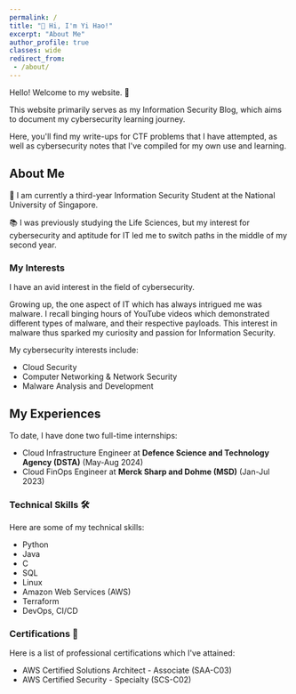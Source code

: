 ```yaml
---
permalink: /
title: "👋 Hi, I'm Yi Hao!"
excerpt: "About Me"
author_profile: true
classes: wide
redirect_from:
 - /about/
---
```


Hello! Welcome to my website. 🙂

This website primarily serves as my Information Security Blog, which aims to document my cybersecurity learning journey.

Here, you'll find my write-ups for CTF problems that I have attempted, as well as cybersecurity notes that I've compiled for my own use and learning.

## About Me

🏫 I am currently a third-year Information Security Student at the National University of Singapore.

📚 I was previously studying the Life Sciences, but my interest for cybersecurity and aptitude for IT led me to switch paths in the middle of my second year.

### My Interests

I have an avid interest in the field of cybersecurity.

Growing up, the one aspect of IT which has always intrigued me was malware. I recall binging hours of YouTube videos which demonstrated different types of malware, and their respective payloads.
This interest in malware thus sparked my curiosity and passion for Information Security.

My cybersecurity interests include:

* Cloud Security
* Computer Networking & Network Security
* Malware Analysis and Development

## My Experiences

To date, I have done two full-time internships:

* Cloud Infrastructure Engineer at **Defence Science and Technology Agency (DSTA)** (May-Aug 2024)
* Cloud FinOps Engineer at **Merck Sharp and Dohme (MSD)** (Jan-Jul 2023)

### Technical Skills 🛠️

Here are some of my technical skills:

* Python
* Java
* C
* SQL
* Linux
* Amazon Web Services (AWS)
* Terraform
* DevOps, CI/CD

### Certifications 📜

Here is a list of professional certifications which I've attained:

* AWS Certified Solutions Architect - Associate (SAA-C03)
* AWS Certified Security - Specialty (SCS-C02)
